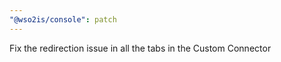 ```yaml
---
"@wso2is/console": patch
---
```


Fix the redirection issue in all the tabs in the Custom Connector
